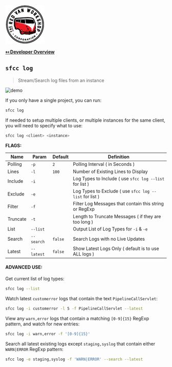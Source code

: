 ![Logo](img/logo.png "Logo")

**[↤ Developer Overview](../README.md#developer-overview)**

`sfcc log`
---

> Stream/Search log files from an instance

![demo](https://sfcc-cli.s3.amazonaws.com/log.gif)

If you only have a single project, you can run:

```bash
sfcc log
```

If needed to setup multiple clients, or multiple instances for the same client, you will need to specify what to use:

```bash
sfcc log <client> <instance>
```

**FLAGS:**

Name     | Param      | Default | Definition
---------|------------|---------|----------------------------------------------
Polling  | `-p`       | `2`     | Polling Interval ( in Seconds )
Lines    | `-l`       | `100`   | Number of Existing Lines to Display
Include  | `-i`       |         | Log Types to Include ( use `sfcc log --list` for list )
Exclude  | `-e`       |         | Log Types to Exclude ( use `sfcc log --list` for list )
Filter   | `-f`       |         | Filter Log Messages that contain this string or RegExp
Truncate | `-t`       |         | Length to Truncate Messages ( if they are too long )
List     | `--list`   |         | Output List of Log Types for `-i` & `-e`
Search   | `--search` | `false` | Search Logs with no Live Updates
Latest   | `--latest` | `false` | Show Latest Logs Only ( default is to use ALL logs )

#### ADVANCED USE:

Get current list of log types:

```bash
sfcc log --list
```

Watch latest `customerror` logs that contain the text `PipelineCallServlet`:

```bash
sfcc log -i customerror -l 5 -f PipelineCallServlet --latest
```

View any `warn,error` logs that contain a matching `[0-9]{15}` RegExp pattern, and watch for new entries:

```bash
sfcc log -i warn,error -f '[0-9]{15}'
```

Search all latest existing logs except `staging,syslog` that contain either `WARN|ERROR` RegExp pattern:

```bash
sfcc log -e staging,syslog -f 'WARN|ERROR' --search --latest
```
